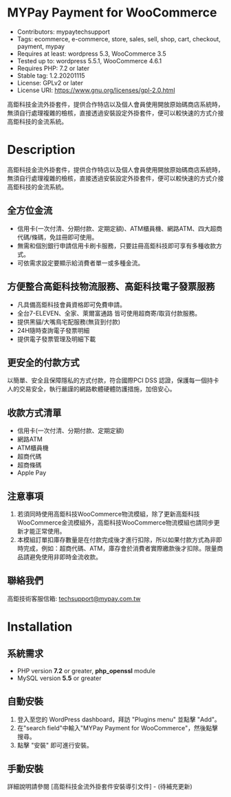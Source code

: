 ﻿# MYPay Payment for WooCommerce
* Contributors: mypaytechsupport
* Tags: ecommerce, e-commerce, store, sales, sell, shop, cart, checkout, payment, mypay
* Requires at least: wordpress 5.3, WooCommerce 3.5
* Tested up to: wordpress 5.5.1, WooCommerce 4.6.1
* Requires PHP: 7.2 or later
* Stable tag: 1.2.20201115
* License: GPLv2 or later
* License URI: https://www.gnu.org/licenses/gpl-2.0.html

高鉅科技金流外掛套件，提供合作特店以及個人會員使用開放原始碼商店系統時，無須自行處理複雜的檢核，直接透過安裝設定外掛套件，便可以較快速的方式介接高鉅科技的金流系統。

# Description

高鉅科技金流外掛套件，提供合作特店以及個人會員使用開放原始碼商店系統時，無須自行處理複雜的檢核，直接透過安裝設定外掛套件，便可以較快速的方式介接高鉅科技的金流系統。

## 全方位金流 
* 信用卡(一次付清、分期付款、定期定額)、ATM櫃員機、網路ATM、四大超商代碼/條碼，免註冊即可使用。
* 無需和個別銀行申請信用卡刷卡服務，只要註冊高鉅科技即可享有多種收款方式。
* 可依需求設定要顯示給消費者單一或多種金流。

## 方便整合高鉅科技物流服務、高鉅科技電子發票服務 
* 凡具備高鉅科技會員資格即可免費申請。
* 全台7-ELEVEN、全家、萊爾富通路 皆可使用超商寄/取貨付款服務。
* 提供黑貓/大嘴鳥宅配服務(無貨到付款)
* 24H隨時查詢電子發票明細
* 提供電子發票管理及明細下載

## 更安全的付款方式 
以簡單、安全且保障隱私的方式付款，符合國際PCI DSS 認證，保護每一個持卡人的交易安全，執行嚴謹的網路軟體硬體防護措施，加倍安心。

## 收款方式清單 
* 信用卡(一次付清、分期付款、定期定額)
* 網路ATM
* ATM櫃員機
* 超商代碼
* 超商條碼
* Apple Pay

## 注意事項 
1. 若須同時使用高鉅科技WooCommerce物流模組，除了更新高鉅科技WooCommerce金流模組外，高鉅科技WooCommerce物流模組也請同步更新才能正常使用。
1. 本模組訂單扣庫存數量是在付款完成後才進行扣除，所以如果付款方式為非即時完成，例如：超商代碼、ATM，庫存會於消費者實際繳款後才扣除。限量商品請避免使用非即時金流收款。

## 聯絡我們 
  高鉅技術客服信箱: techsupport@mypay.com.tw
  
  
# Installation

## 系統需求

* PHP version **7.2** or greater, **php_openssl** module
* MySQL version **5.5** or greater

## 自動安裝 
1. 登入至您的 WordPress dashboard，拜訪 "Plugins menu" 並點擊 "Add"。
2. 在"search field"中輸入"MYPay Payment for WooCommerce"，然後點擊搜尋。
3. 點擊 "安裝" 即可進行安裝。

## 手動安裝 
詳細說明請參閱 [高鉅科技金流外掛套件安裝導引文件] - (待補充更新)